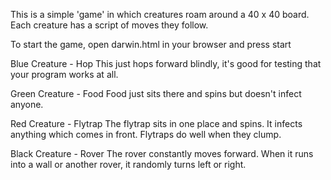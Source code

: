 This is a simple 'game' in which creatures roam around a 
40 x 40 board. Each creature has a script of moves they follow. 

To start the game, open darwin.html in your browser and press start


Blue Creature - Hop
    This just hops forward blindly,
    it's good for testing that your program works at all.

Green Creature - Food
    Food just sits there and spins but doesn't infect anyone.

Red Creature - Flytrap
    The flytrap sits in one place and spins.
    It infects anything which comes in front.
    Flytraps do well when they clump.

Black Creature - Rover
    The rover constantly moves forward.  When it
    runs into a wall or another rover, it randomly
    turns left or right.

